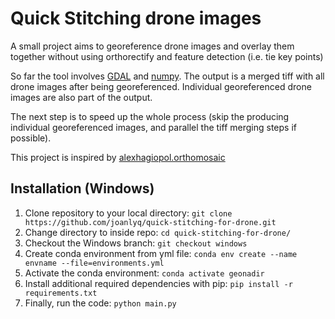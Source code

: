 # Quick Stitching drone images
A small project aims to georeference drone images and overlay them together without using orthorectify and feature detection (i.e. tie key points)

So far the tool involves [GDAL](https://gdal.org/) and [numpy](https://numpy.org/). The output is a merged tiff with all drone images after being georeferenced. Individual georeferenced drone images are also part of the output.

The next step is to speed up the whole process (skip the producing individual georeferenced images, and parallel the tiff merging steps if possible).  

This project is inspired by [alexhagiopol.orthomosaic](https://github.com/alexhagiopol/orthomosaic)

## Installation (Windows)
1. Clone repository to your local directory: `git clone https://github.com/joanlyq/quick-stitching-for-drone.git`
3. Change directory to inside repo: `cd quick-stitching-for-drone/`
2. Checkout the Windows branch: `git checkout windows`
4. Create conda environment from yml file: `conda env create --name envname --file=environments.yml`
5. Activate the conda environment: `conda activate geonadir`
6. Install additional required dependencies with pip: `pip install -r requirements.txt`
7. Finally, run the code: `python main.py`